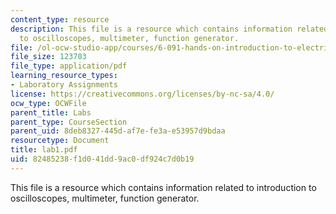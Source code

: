 ```yaml
---
content_type: resource
description: This file is a resource which contains information related to introduction
  to oscilloscopes, multimeter, function generator.
file: /ol-ocw-studio-app/courses/6-091-hands-on-introduction-to-electrical-engineering-lab-skills-january-iap-2008/82485238f1d041dd9ac0df924c7d0b19_lab1.pdf
file_size: 123703
file_type: application/pdf
learning_resource_types:
- Laboratory Assignments
license: https://creativecommons.org/licenses/by-nc-sa/4.0/
ocw_type: OCWFile
parent_title: Labs
parent_type: CourseSection
parent_uid: 8deb8327-445d-af7e-fe3a-e53957d9bdaa
resourcetype: Document
title: lab1.pdf
uid: 82485238-f1d0-41dd-9ac0-df924c7d0b19
---
```

This file is a resource which contains information related to introduction to oscilloscopes, multimeter, function generator.